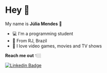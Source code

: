 # Hey  👋
 My name is **Júlia Mendes** 👩
 -  💻 I'm a programming student
 - 📍 From RJ, Brazil
- 🌈 I love video games, movies and TV shows

**Reach me out** 👇🏼

 [![Linkedin Badge](https://img.shields.io/badge/-LinkedIn-blue?style=flat-square&logo=Linkedin&logoColor=white&link=https://https://www.linkedin.com/in/juliapms/)](https://www.linkedin.com/in/juliapms/)
